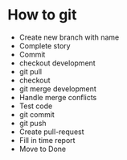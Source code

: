 # How to git

- Create new branch with name <story-id>
- Complete story
- Commit
- checkout development
- git pull
- checkout <story-branch>
- git merge development
- Handle merge conflicts
- Test code
- git commit
- git push
- Create pull-request
- Fill in time report
- Move <story> to Done
